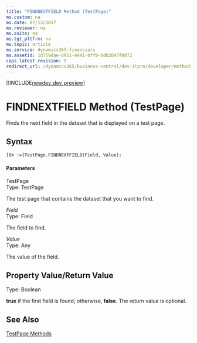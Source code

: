 ```yaml
---
title: "FINDNEXTFIELD Method (TestPage)"
ms.custom: na
ms.date: 07/13/2017
ms.reviewer: na
ms.suite: na
ms.tgt_pltfrm: na
ms.topic: article
ms.service: dynamics365-financials
ms.assetid: 1d759dae-b951-4441-bffb-8db2047f0872
caps.latest.revision: 5
redirect_url: /dynamics365/business-central/dev-itpro/developer/methods/devenv-al-method-reference
---
```


[!INCLUDE[newdev_dev_preview](../includes/newdev_dev_preview.md)]

# FINDNEXTFIELD Method (TestPage)
Finds the next field in the dataset that is displayed on a test page.  
  
## Syntax  
  
```  
[Ok :=]TestPage.FINDNEXTFIELD(Field, Value);  
```  
  
#### Parameters  
 TestPage  
 Type: TestPage  
  
 The test page that contains the dataset that you want to find.  
  
 *Field*  
 Type: Field  
  
 The field to find.  
  
 *Value*  
 Type: Any  
  
 The value of the field.  
  
## Property Value/Return Value  
 Type: Boolean  
  
 **true** if the first field is found; otherwise, **false**. The return value is optional.  
  
## See Also  
 [TestPage Methods](devenv-TestPage-Methods.md)